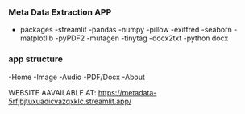 ### Meta Data Extraction APP
* packages
    -streamlit
    -pandas
    -numpy
    -pillow
    -exitfred
    -seaborn
    -matplotlib
    -pyPDF2
    -mutagen
    -tinytag
    -docx2txt
    -python docx

### app structure
  -Home
  -Image
  -Audio
  -PDF/Docx
  -About


 WEBSITE AAVAILABLE AT:  https://metadata-5rfjbjtuxuadicvazqxklc.streamlit.app/
  
